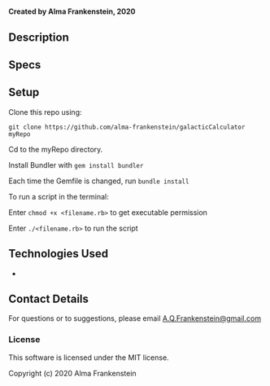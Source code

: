 # 

#### Created by Alma Frankenstein, 2020

## Description

## Specs

## Setup

Clone this repo using:

```git clone https://github.com/alma-frankenstein/galacticCalculator myRepo```

Cd to the myRepo directory.

Install Bundler with ```gem install bundler```

Each time the Gemfile is changed, run ```bundle install```


To run a script in the terminal:

Enter ```chmod +x <filename.rb>``` to get executable permission

Enter ```./<filename.rb>``` to run the script



## Technologies Used

*

## Contact Details

For questions or to suggestions, please email A.Q.Frankenstein@gmail.com

### License

This software is licensed under the MIT license.

Copyright (c) 2020 Alma Frankenstein